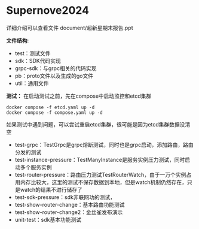 # Supernove2024

详细介绍可以查看文件 document/超新星期末报告.ppt

**文件结构**:
- test：测试文件
- sdk：SDK代码实现
- grpc-sdk：与grpc相关的代码实现
- pb：proto文件以及生成的go文件
- util：通用文件

**测试：**
在启动测试之前，先在compose中启动监控和etcd集群
```shell
docker compose -f etcd.yaml up -d
docker compose -f compose.yaml up -d
```
如果测试中遇到问题，可以尝试重启etcd集群，很可能是因为etcd集群数据没清空

- test-grpc：TestGrpc是grpc熔断测试，同时也是grpc启动，添加路由，路由分发的测试
- test-instance-pressure：TestManyInstance是服务实例压力测试，同时启动多个服务实例
- test-router-pressure：路由压力测试TestRouterWatch，由于一万个实例占用内存比较大，这里的测试不保存数据到本地，但是watch机制仍然存在，只是watch的结果不进行储存了
- test-sdk-pressure：sdk非联网功的测试，
- test-show-router-change：基本路由功能测试
- test-show-router-change2：金丝雀发布演示
- unit-test：sdk基本功能测试

